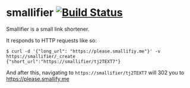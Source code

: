 # smallifier [![Build Status](https://travis-ci.org/matrix-org/smallifier.svg?branch=master)](https://travis-ci.org/matrix-org/smallifier)
Smallifier is a small link shortener.

It responds to HTTP requests like so:
```
$ curl -d '{"long_url": "https://please.smallifiy.me"}' -v https://smallifier/_create
{"short_url":"https://smallifier/tj2TEXT7"}
```

And after this, navigating to ``https://smallifier/tj2TEXT7`` will 302 you to https://please.smallify.me
